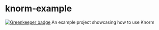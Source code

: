 # knorm-example

[![Greenkeeper badge](https://badges.greenkeeper.io/joelmukuthu/knorm-example.svg)](https://greenkeeper.io/)
An example project showcasing how to use Knorm
